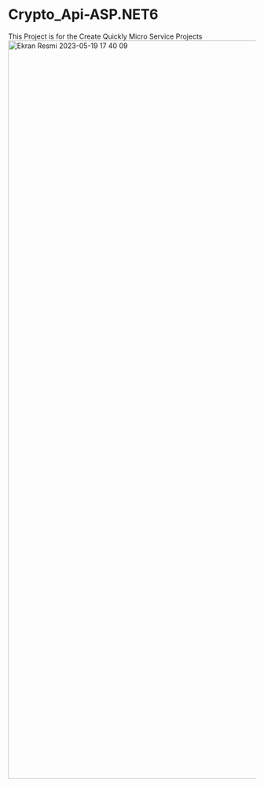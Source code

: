 # Crypto_Api-ASP.NET6 

This Project is for the Create Quickly Micro Service Projects
<img width="1498" alt="Ekran Resmi 2023-05-19 17 40 09" src="https://github.com/YunusOzdemirr/crypto-project-net7-angular/assets/54598461/70b10469-bcd3-43d7-81e2-c8a3af5e5740">
